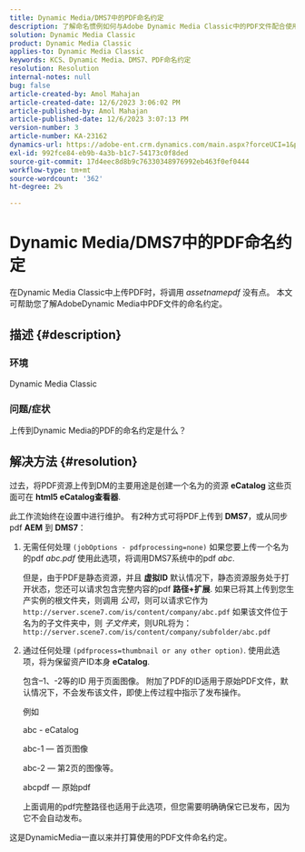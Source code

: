 ```yaml
---
title: Dynamic Media/DMS7中的PDF命名约定
description: 了解命名惯例如何与Adobe Dynamic Media Classic中的PDF文件配合使用。
solution: Dynamic Media Classic
product: Dynamic Media Classic
applies-to: Dynamic Media Classic
keywords: KCS、Dynamic Media、DMS7、PDF命名约定
resolution: Resolution
internal-notes: null
bug: false
article-created-by: Amol Mahajan
article-created-date: 12/6/2023 3:06:02 PM
article-published-by: Amol Mahajan
article-published-date: 12/6/2023 3:07:13 PM
version-number: 3
article-number: KA-23162
dynamics-url: https://adobe-ent.crm.dynamics.com/main.aspx?forceUCI=1&pagetype=entityrecord&etn=knowledgearticle&id=588b67f2-4894-ee11-be37-6045bd006e5a
exl-id: 992fce84-eb9b-4a3b-b1c7-54173c0f8ded
source-git-commit: 17d4eec8d8b9c76330348976992eb463f0ef0444
workflow-type: tm+mt
source-wordcount: '362'
ht-degree: 2%

---
```


# Dynamic Media/DMS7中的PDF命名约定


在Dynamic Media Classic中上传PDF时，将调用 *assetnamepdf* 没有点。 本文可帮助您了解AdobeDynamic Media中PDF文件的命名约定。

## 描述 {#description}


### <b>环境</b>

Dynamic Media Classic



### <b>问题/症状</b>

上传到Dynamic Media的PDF的命名约定是什么？


## 解决方法 {#resolution}


过去，将PDF资源上传到DM的主要用途是创建一个名为的资源 <b>eCatalog</b> 这些页面可在 <b>html5 eCatalog查看器</b>.

此工作流始终在设置中进行维护。 有2种方式可将PDF上传到 <b>DMS7</b>，或从同步pdf <b>AEM</b> 到 <b>DMS7</b>：

1. 无需任何处理 `(jobOptions - pdfprocessing=none)` 如果您要上传一个名为的pdf *abc.pdf* 使用此选项，将调用DMS7系统中的pdf *abc*.


   但是，由于PDF是静态资源，并且 <b>虚拟ID</b> 默认情况下，静态资源服务处于打开状态，您还可以请求包含完整内容的pdf <b>路径+扩展</b>. 如果已将其上传到您生产实例的根文件夹，则调用 *公司*，则可以请求它作为 `http://server.scene7.com/is/content/company/abc.pdf` 如果该文件位于名为的子文件夹中，则 *子文件夹*，则URL将为： `http://server.scene7.com/is/content/company/subfolder/abc.pdf`


2. 通过任何处理 `(pdfprocess=thumbnail or any other option)`. 使用此选项，将为保留资产ID本身 <b>eCatalog</b>.


   包含–1、-2等的ID 用于页面图像。 附加了PDF的ID适用于原始PDF文件，默认情况下，不会发布该文件，即使上传过程中指示了发布操作。

   例如



   abc - eCatalog

   abc-1 — 首页图像

   abc-2 — 第2页的图像等。

   abcpdf — 原始pdf

   上面调用的pdf完整路径也适用于此选项，但您需要明确确保它已发布，因为它不会自动发布。


这是DynamicMedia一直以来并打算使用的PDF文件命名约定。
